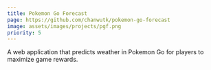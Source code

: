 ```yaml
---
title: Pokemon Go Forecast
page: https://github.com/chanwutk/pokemon-go-forecast
image: assets/images/projects/pgf.png
priority: 5
---
```

A web application that predicts weather in Pokemon Go for players to maximize game rewards.